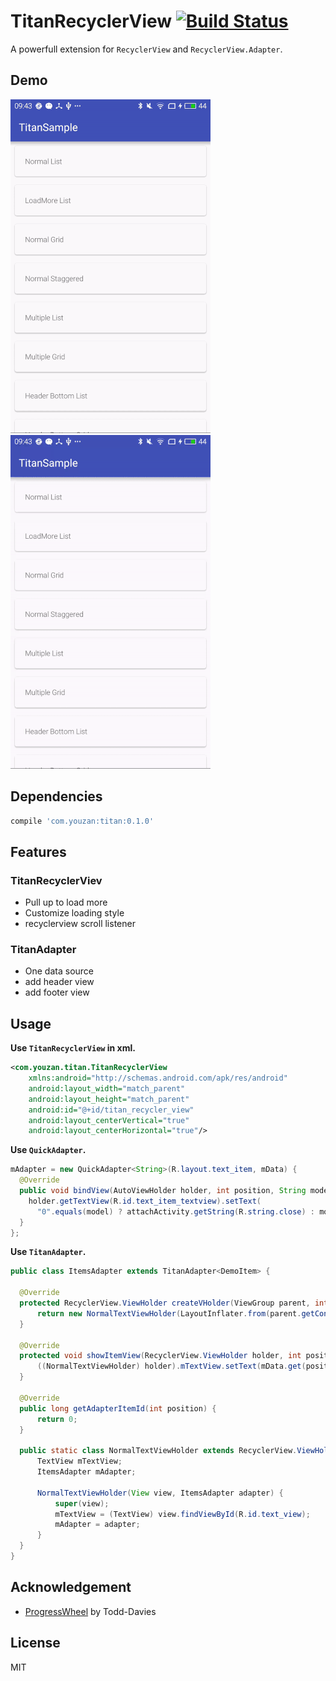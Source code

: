 TitanRecyclerView [![Build Status](https://api.travis-ci.org/youzan/TitanRecyclerView.svg)](https://travis-ci.org/youzan/TitanRecyclerView)
===

A powerfull extension for `RecyclerView` and `RecyclerView.Adapter`.

Demo
---

![](art/demo1.gif) ![](art/demo2.gif)

Dependencies
---

```groovy
compile 'com.youzan:titan:0.1.0'
```

Features
---

### TitanRecyclerViev
* Pull up to load more
* Customize loading style
* recyclerview scroll listener

### TitanAdapter

* One data source
* add header view 
* add footer view

## Usage

**Use `TitanRecyclerView` in xml.**

```xml
<com.youzan.titan.TitanRecyclerView
    xmlns:android="http://schemas.android.com/apk/res/android"
    android:layout_width="match_parent"
    android:layout_height="match_parent"
    android:id="@+id/titan_recycler_view"
    android:layout_centerVertical="true"
    android:layout_centerHorizontal="true"/>
```

**Use `QuickAdapter`.**

```java
mAdapter = new QuickAdapter<String>(R.layout.text_item, mData) {
  @Override
  public void bindView(AutoViewHolder holder, int position, String model) {
    holder.getTextView(R.id.text_item_textview).setText( 
      "0".equals(model) ? attachActivity.getString(R.string.close) : model + attachActivity.getString(R.string.people));
  }
};

```

**Use `TitanAdapter`.**

```java
public class ItemsAdapter extends TitanAdapter<DemoItem> {
  
  @Override
  protected RecyclerView.ViewHolder createVHolder(ViewGroup parent, int viewType) {
      return new NormalTextViewHolder(LayoutInflater.from(parent.getContext()).inflate(R.layout.item_text, parent, false), this);
  }
  
  @Override
  protected void showItemView(RecyclerView.ViewHolder holder, int position) {
      ((NormalTextViewHolder) holder).mTextView.setText(mData.get(position).title);
  }
  
  @Override
  public long getAdapterItemId(int position) {
      return 0;
  }
  
  public static class NormalTextViewHolder extends RecyclerView.ViewHolder {
      TextView mTextView;
      ItemsAdapter mAdapter;
  
      NormalTextViewHolder(View view, ItemsAdapter adapter) {
          super(view);
          mTextView = (TextView) view.findViewById(R.id.text_view);
          mAdapter = adapter;
      }
  }
}
```

Acknowledgement
---

* [ProgressWheel](https://github.com/Todd-Davies/ProgressWheel) by Todd-Davies


License
---

MIT
